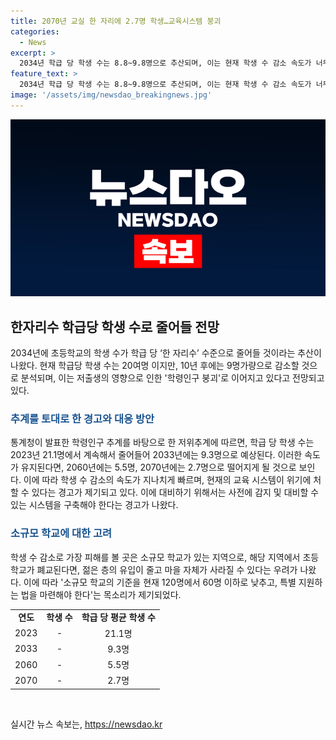 ```yaml
---
title: 2070년 교실 한 자리에 2.7명 학생…교육시스템 붕괴
categories:
  - News
excerpt: >
  2034년 학급 당 학생 수는 8.8~9.8명으로 추산되며, 이는 현재 학생 수 감소 속도가 너무 빠르다는 신호로 받아들여져야 한다. 초등학교의 학생 수가 10년 후에는 학급 당 한 자리수 수준으로 감소할 것으로 예측되고, 이에 따라 교육 시스템이 큰 변화를 맞이할 것으로 보인다. 소규모 학교가 없어지는 지역이 나타날 수 있으므로, 현재의 학교 기준과 지원 정책을 재고해야 할 시기가 되었다는 전문가들의 경고이다.
feature_text: >
  2034년 학급 당 학생 수는 8.8~9.8명으로 추산되며, 이는 현재 학생 수 감소 속도가 너무 빠르다는 신호로 받아들여져야 한다. 초등학교의 학생 수가 10년 후에는 학급 당 한 자리수 수준으로 감소할 것으로 예측되고, 이에 따라 교육 시스템이 큰 변화를 맞이할 것으로 보인다. 소규모 학교가 없어지는 지역이 나타날 수 있으므로, 현재의 학교 기준과 지원 정책을 재고해야 할 시기가 되었다는 전문가들의 경고이다.
image: '/assets/img/newsdao_breakingnews.jpg'
---
```


<p><img src="/assets/img/newsdao_breakingnews.jpg" alt="cryptoinkorea 속보" /></p>

<h2 data-ke-size="size26">한자리수 학급당 학생 수로 줄어들 전망</h2>

<p data-ke-size="size16">2034년에 초등학교의 학생 수가 학급 당 ‘한 자리수’ 수준으로 줄어들 것이라는 추산이 나왔다. 현재 학급당 학생 수는 20여명 이지만, 10년 후에는 9명가량으로 감소할 것으로 분석되며, 이는 저출생의 영향으로 인한 '학령인구 붕괴'로 이어지고 있다고 전망되고 있다.</p>

<h3 data-ke-size="size24"><b><span style="color: #1a5490;">추계를 토대로 한 경고와 대응 방안</span></b></h3>

<p data-ke-size="size16">통계청이 발표한 학령인구 추계를 바탕으로 한 저위추계에 따르면, 학급 당 학생 수는 2023년 21.1명에서 계속해서 줄어들어 2033년에는 9.3명으로 예상된다. 이러한 속도가 유지된다면, 2060년에는 5.5명, 2070년에는 2.7명으로 떨어지게 될 것으로 보인다. 이에 따라 학생 수 감소의 속도가 지나치게 빠르며, 현재의 교육 시스템이 위기에 처할 수 있다는 경고가 제기되고 있다. 이에 대비하기 위해서는 사전에 감지 및 대비할 수 있는 시스템을 구축해야 한다는 경고가 나왔다.</p>

<h3 data-ke-size="size24"><b><span style="color: #1a5490;">소규모 학교에 대한 고려</span></b></h3>

<p data-ke-size="size16">학생 수 감소로 가장 피해를 볼 곳은 소규모 학교가 있는 지역으로, 해당 지역에서 초등학교가 폐교된다면, 젊은 층의 유입이 줄고 마을 자체가 사라질 수 있다는 우려가 나왔다. 이에 따라 '소규모 학교의 기준을 현재 120명에서 60명 이하로 낮추고, 특별 지원하는 법을 마련해야 한다'는 목소리가 제기되었다.</p>

<table>
    <tr>
        <td style="text-align: center; height: 17px;"><b>연도</b></td>
        <td style="text-align: center; height: 17px;"><b>학생 수</b></td>
        <td style="text-align: center; height: 17px;"><b>학급 당 평균 학생 수</b></td>
    </tr>
    <tr>
        <td style="text-align: center; height: 17px;">2023</td>
        <td style="text-align: center; height: 17px;">-</td>
        <td style="text-align: center; height: 17px;">21.1명</td>
    </tr>
    <tr>
        <td style="text-align: center; height: 17px;">2033</td>
        <td style="text-align: center; height: 17px;">-</td>
        <td style="text-align: center; height: 17px;">9.3명</td>
    </tr>
    <tr>
        <td style="text-align: center; height: 17px;">2060</td>
        <td style="text-align: center; height: 17px;">-</td>
        <td style="text-align: center; height: 17px;">5.5명</td>
    </tr>
    <tr>
        <td style="text-align: center; height: 17px;">2070</td>
        <td style="text-align: center; height: 17px;">-</td>
        <td style="text-align: center; height: 17px;">2.7명</td>
    </tr>
</table>

<p data-ke-size="size16">&nbsp;</p>
실시간 뉴스 속보는, <a href="https://newsdao.kr" rel="dofollow">https://newsdao.kr</a>


